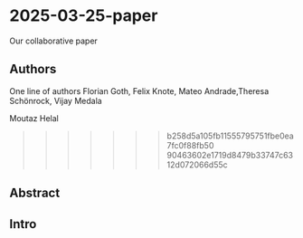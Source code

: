 # 2025-03-25-paper
Our collaborative paper

## Authors
One line of authors
Florian Goth, Felix Knote, Mateo Andrade,Theresa Schönrock, Vijay Medala 







Moutaz Helal

>>>>>>> b258d5a105fb11555795751fbe0ea7fc0f88fb50
>>>>>>> 90463602e1719d8479b33747c6312d072066d55c
## Abstract

## Intro

